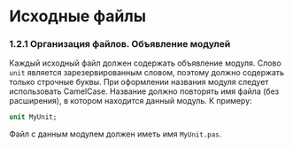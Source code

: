 # Исходные файлы

### 1.2.1 Организация файлов. Объявление модулей

Каждый исходный файл должен содержать объявление модуля. Слово `unit` является зарезервированным словом, поэтому должно содержать только строчные буквы. При оформлении названия модуля следует использовать CamelCase. Название должно повторять имя файла \(без расширения\), в котором находится данный модуль. К примеру:

```Pascal
unit MyUnit;
```

Файл с данным модулем должен иметь имя `MyUnit.pas`.

